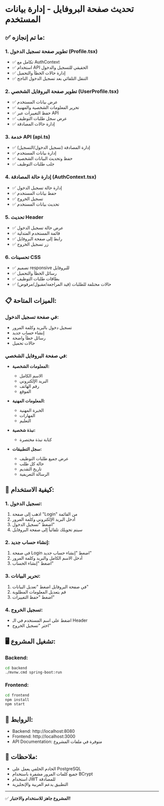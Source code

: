 # تحديث صفحة البروفايل - إدارة بيانات المستخدم

## ✅ ما تم إنجازه:

### 1. تطوير صفحة تسجيل الدخول (Profile.tsx)

- ✅ تكامل مع AuthContext
- ✅ استخدام API الحقيقي للتسجيل والدخول
- ✅ إدارة حالات الخطأ والتحميل
- ✅ التنقل التلقائي بعد تسجيل الدخول الناجح

### 2. تطوير صفحة البروفايل الشخصي (UserProfile.tsx)

- ✅ عرض بيانات المستخدم
- ✅ تحرير المعلومات الشخصية والمهنية
- ✅ حفظ التغييرات عبر API
- ✅ عرض سجل طلبات التوظيف
- ✅ إدارة حالات المصادقة

### 3. خدمة API (api.ts)

- ✅ إدارة المصادقة (تسجيل الدخول/التسجيل)
- ✅ إدارة بيانات المستخدم
- ✅ حفظ وتحديث البيانات الشخصية
- ✅ جلب طلبات التوظيف

### 4. إدارة حالة المصادقة (AuthContext.tsx)

- ✅ إدارة حالة تسجيل الدخول
- ✅ حفظ بيانات المستخدم
- ✅ تسجيل الخروج
- ✅ تحديث بيانات المستخدم

### 5. تحديث Header

- ✅ عرض حالة تسجيل الدخول
- ✅ قائمة المستخدم المتدلية
- ✅ رابط إلى صفحة البروفايل
- ✅ زر تسجيل الخروج

### 6. تحسينات CSS

- ✅ تصميم responsive للبروفايل
- ✅ رسائل الخطأ والتحميل
- ✅ بطاقات طلبات التوظيف
- ✅ حالات مختلفة للطلبات (قيد المراجعة/مقبول/مرفوض)

## 📋 الميزات المتاحة:

### في صفحة تسجيل الدخول:

- تسجيل دخول بالبريد وكلمة المرور
- إنشاء حساب جديد
- رسائل خطأ واضحة
- حالات تحميل

### في صفحة البروفايل الشخصي:

- **المعلومات الشخصية:**

  - الاسم الكامل
  - البريد الإلكتروني
  - رقم الهاتف
  - الموقع

- **المعلومات المهنية:**

  - الخبرة المهنية
  - المهارات
  - التعليم

- **نبذة شخصية:**

  - كتابة نبذة مختصرة

- **سجل التطبيقات:**
  - عرض جميع طلبات التوظيف
  - حالة كل طلب
  - تاريخ التقديم
  - الرسالة التعريفية

## 🔧 كيفية الاستخدام:

### 1. تسجيل الدخول:

1. اذهب إلى صفحة "Login" من القائمة
2. أدخل البريد الإلكتروني وكلمة المرور
3. اضغط "تسجيل الدخول"
4. سيتم تحويلك تلقائياً إلى صفحة البروفايل

### 2. إنشاء حساب جديد:

1. في صفحة Login اضغط "إنشاء حساب جديد"
2. أدخل الاسم الكامل والبريد وكلمة المرور
3. اضغط "إنشاء الحساب"

### 3. تحرير البيانات:

1. في صفحة البروفايل اضغط "تعديل البيانات"
2. قم بتعديل المعلومات المطلوبة
3. اضغط "حفظ التغييرات"

### 4. تسجيل الخروج:

- اضغط على اسم المستخدم في الـ Header
- اختر "تسجيل الخروج"

## 🖥️ تشغيل المشروع:

### Backend:

```bash
cd backend
./mvnw.cmd spring-boot:run
```

### Frontend:

```bash
cd frontend
npm install
npm start
```

## 🔗 الروابط:

- Backend: http://localhost:8080
- Frontend: http://localhost:3000
- API Documentation: متوفرة في ملفات المشروع

## 📝 ملاحظات:

- الخادم الخلفي يعمل على PostgreSQL
- جميع كلمات المرور مشفرة باستخدام BCrypt
- استخدام JWT للمصادقة
- التطبيق يدعم العربية والإنجليزية

---

✅ **المشروع جاهز للاستخدام والاختبار!**
